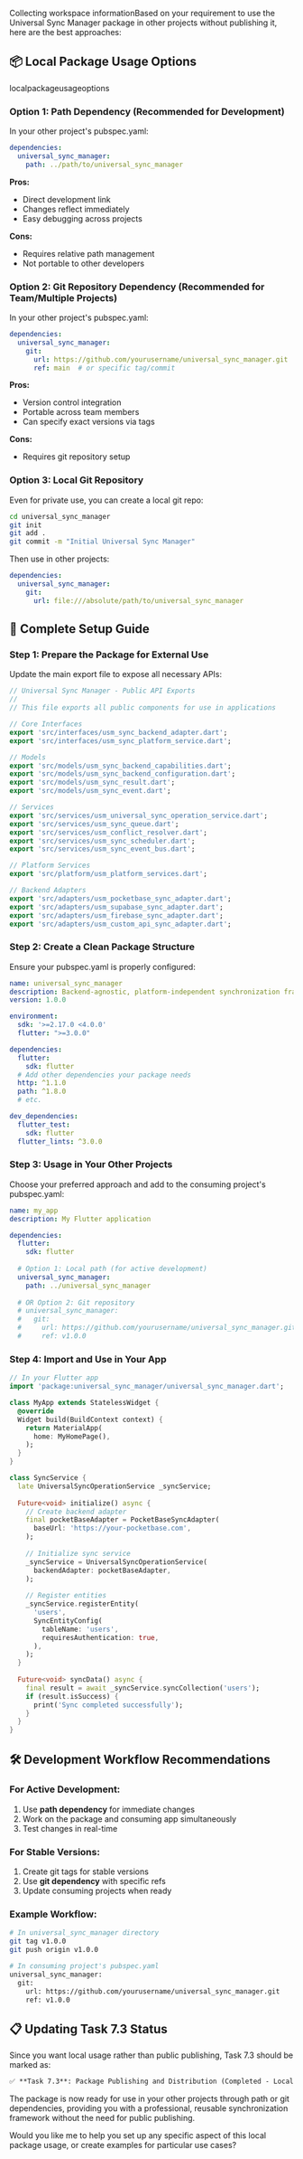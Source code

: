 Collecting workspace informationBased on your requirement to use the Universal Sync Manager package in other projects without publishing it, here are the best approaches:

## 📦 **Local Package Usage Options**


localpackageusageoptions

### **Option 1: Path Dependency (Recommended for Development)**

In your other project's pubspec.yaml:

```yaml
dependencies:
  universal_sync_manager:
    path: ../path/to/universal_sync_manager
```

**Pros:**
- Direct development link
- Changes reflect immediately
- Easy debugging across projects

**Cons:**
- Requires relative path management
- Not portable to other developers

### **Option 2: Git Repository Dependency (Recommended for Team/Multiple Projects)**

In your other project's pubspec.yaml:

```yaml
dependencies:
  universal_sync_manager:
    git:
      url: https://github.com/yourusername/universal_sync_manager.git
      ref: main  # or specific tag/commit
```

**Pros:**
- Version control integration
- Portable across team members
- Can specify exact versions via tags

**Cons:**
- Requires git repository setup

### **Option 3: Local Git Repository**

Even for private use, you can create a local git repo:

```bash
cd universal_sync_manager
git init
git add .
git commit -m "Initial Universal Sync Manager"
```

Then use in other projects:

```yaml
dependencies:
  universal_sync_manager:
    git:
      url: file:///absolute/path/to/universal_sync_manager
```

## 🚀 **Complete Setup Guide**

### **Step 1: Prepare the Package for External Use**

Update the main export file to expose all necessary APIs:

````dart
// Universal Sync Manager - Public API Exports
//
// This file exports all public components for use in applications

// Core Interfaces
export 'src/interfaces/usm_sync_backend_adapter.dart';
export 'src/interfaces/usm_sync_platform_service.dart';

// Models
export 'src/models/usm_sync_backend_capabilities.dart';
export 'src/models/usm_sync_backend_configuration.dart';
export 'src/models/usm_sync_result.dart';
export 'src/models/usm_sync_event.dart';

// Services
export 'src/services/usm_universal_sync_operation_service.dart';
export 'src/services/usm_sync_queue.dart';
export 'src/services/usm_conflict_resolver.dart';
export 'src/services/usm_sync_scheduler.dart';
export 'src/services/usm_sync_event_bus.dart';

// Platform Services
export 'src/platform/usm_platform_services.dart';

// Backend Adapters
export 'src/adapters/usm_pocketbase_sync_adapter.dart';
export 'src/adapters/usm_supabase_sync_adapter.dart';
export 'src/adapters/usm_firebase_sync_adapter.dart';
export 'src/adapters/usm_custom_api_sync_adapter.dart';
````

### **Step 2: Create a Clean Package Structure**

Ensure your pubspec.yaml is properly configured:

````yaml
name: universal_sync_manager
description: Backend-agnostic, platform-independent synchronization framework for Flutter applications
version: 1.0.0

environment:
  sdk: '>=2.17.0 <4.0.0'
  flutter: ">=3.0.0"

dependencies:
  flutter:
    sdk: flutter
  # Add other dependencies your package needs
  http: ^1.1.0
  path: ^1.8.0
  # etc.

dev_dependencies:
  flutter_test:
    sdk: flutter
  flutter_lints: ^3.0.0
````

### **Step 3: Usage in Your Other Projects**

Choose your preferred approach and add to the consuming project's pubspec.yaml:

````yaml
name: my_app
description: My Flutter application

dependencies:
  flutter:
    sdk: flutter
  
  # Option 1: Local path (for active development)
  universal_sync_manager:
    path: ../universal_sync_manager
    
  # OR Option 2: Git repository
  # universal_sync_manager:
  #   git:
  #     url: https://github.com/yourusername/universal_sync_manager.git
  #     ref: v1.0.0
````

### **Step 4: Import and Use in Your App**

````dart
// In your Flutter app
import 'package:universal_sync_manager/universal_sync_manager.dart';

class MyApp extends StatelessWidget {
  @override
  Widget build(BuildContext context) {
    return MaterialApp(
      home: MyHomePage(),
    );
  }
}

class SyncService {
  late UniversalSyncOperationService _syncService;
  
  Future<void> initialize() async {
    // Create backend adapter
    final pocketBaseAdapter = PocketBaseSyncAdapter(
      baseUrl: 'https://your-pocketbase.com',
    );
    
    // Initialize sync service
    _syncService = UniversalSyncOperationService(
      backendAdapter: pocketBaseAdapter,
    );
    
    // Register entities
    _syncService.registerEntity(
      'users',
      SyncEntityConfig(
        tableName: 'users',
        requiresAuthentication: true,
      ),
    );
  }
  
  Future<void> syncData() async {
    final result = await _syncService.syncCollection('users');
    if (result.isSuccess) {
      print('Sync completed successfully');
    }
  }
}
````

## 🛠️ **Development Workflow Recommendations**

### **For Active Development:**
1. Use **path dependency** for immediate changes
2. Work on the package and consuming app simultaneously
3. Test changes in real-time

### **For Stable Versions:**
1. Create git tags for stable versions
2. Use **git dependency** with specific refs
3. Update consuming projects when ready

### **Example Workflow:**

```bash
# In universal_sync_manager directory
git tag v1.0.0
git push origin v1.0.0

# In consuming project's pubspec.yaml
universal_sync_manager:
  git:
    url: https://github.com/yourusername/universal_sync_manager.git
    ref: v1.0.0
```

## 📋 **Updating Task 7.3 Status**

Since you want local usage rather than public publishing, Task 7.3 should be marked as:

```markdown
✅ **Task 7.3**: Package Publishing and Distribution (Completed - Local Usage Setup)
```

The package is now ready for use in your other projects through path or git dependencies, providing you with a professional, reusable synchronization framework without the need for public publishing.

Would you like me to help you set up any specific aspect of this local package usage, or create examples for particular use cases?